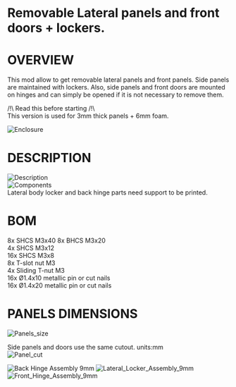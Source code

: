 # Removable Lateral panels and front doors + lockers.
# OVERVIEW
This mod allow to get removable lateral panels and front panels. Side panels are maintained with lockers. Also, side panels and front doors are mounted on hinges and can simply be opened if it is not necessary to remove them.

/!\ Read this before starting /!\  
This version is used for 3mm thick panels + 6mm foam.

![Enclosure](Images/Enclosure.jpg)

# DESCRIPTION
![Description](Images/Description.jpg)  
![Components](Images/Components.jpg)  
Lateral body locker and back hinge parts need support to be printed.

# BOM
8x SHCS M3x40
8x BHCS M3x20  
4x SHCS M3x12  
16x SHCS M3x8  
8x T-slot nut M3  
4x Sliding T-nut M3  
16x Ø1.4x10 metallic pin or cut nails  
16x Ø1.4x20 metallic pin or cut nails  

# PANELS DIMENSIONS
![Panels_size](Images/Panels_size.jpg)

Side panels and doors use the same cutout. units:mm  
![Panel_cut](Images/Panel_cut.jpg)


![Back Hinge Assembly 9mm](Images/Back_Hinge_Assembly_9mm.jpg)
![Lateral_Locker_Assembly_9mm](Images/Lateral_locker_Assembly_9mm.jpg)
![Front_Hinge_Assembly_9mm](Images/Front_Hinge_Assembly_9mm.jpg)
